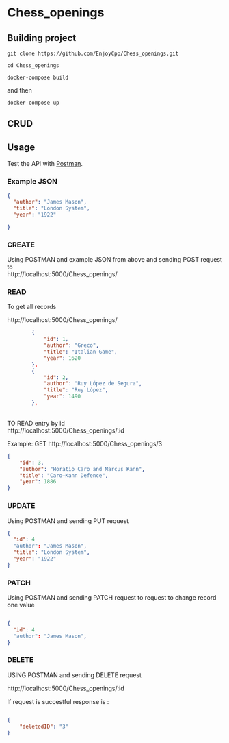 # Chess_openings
## Building project
```git clone https://github.com/EnjoyCpp/Chess_openings.git```

```cd Chess_openings```

```docker-compose build```

and then

```docker-compose up```

## CRUD

## Usage
Test the API with [Postman](https://www.postman.com/).

### Example JSON

```JSON
{
  "author": "James Mason",
  "title": "London System",
  "year": "1922"

}
```

### CREATE

Using POSTMAN and example JSON from above and sending POST request to <br>
http://localhost:5000/Chess_openings/


### READ

To get all records

http://localhost:5000/Chess_openings/
```JSON
        {
            "id": 1,
            "author": "Greco",
            "title": "Italian Game",
            "year": 1620
        },
        {
            "id": 2,
            "author": "Ruy López de Segura",
            "title": "Ruy López",
            "year": 1490
        },
```
<br>
TO READ entry by id
<br>
http://localhost:5000/Chess_openings/:id

Example: GET http://localhost:5000/Chess_openings/3

```JSON
{
    "id": 3,
    "author": "Horatio Caro and Marcus Kann",
    "title": "Caro–Kann Defence",
    "year": 1886
}
```

### UPDATE

Using POSTMAN and sending PUT request
<br>
```JSON
{
  "id": 4
  "author": "James Mason",
  "title": "London System",
  "year": "1922"
}
```


### PATCH

Using POSTMAN and sending PATCH request to request to change record one value

```JSON

{
  "id": 4
  "author": "James Mason",
}

```

### DELETE

USING POSTMAN and sending DELETE request

http://localhost:5000/Chess_openings/:id

If request is succestful response is :

```JSON

{
    "deletedID": "3"
}
```